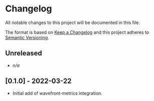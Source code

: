 # Changelog

All notable changes to this project will be documented in this file.

The format is based on [Keep a Changelog][changelog] and this project adheres
to [Semantic Versioning][semver].

## Unreleased

- *n/a*

## [0.1.0] - 2022-03-22

- Initial add of wavefront-metrics integration.


[changelog]: http://keepachangelog.com/en/1.0.0/
[semver]: http://semver.org/spec/v2.0.0.html
